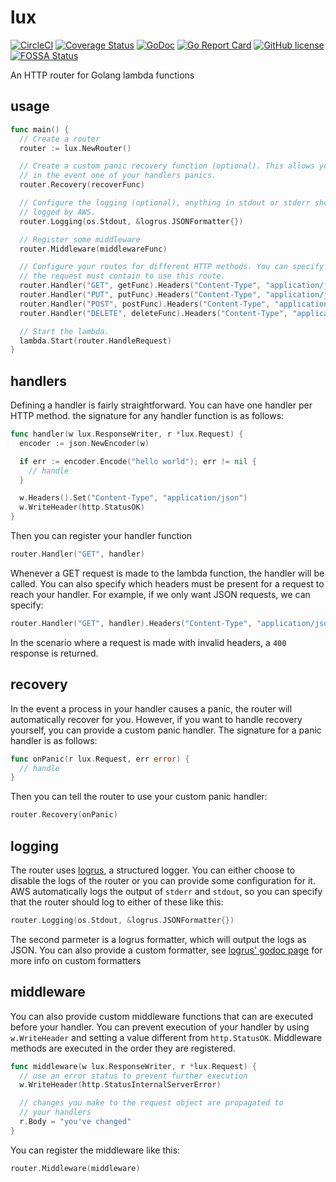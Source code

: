 # lux

[![CircleCI](https://img.shields.io/circleci/project/github/davidsbond/lux.svg)](https://circleci.com/gh/davidsbond/lux)
[![Coverage Status](https://coveralls.io/repos/github/davidsbond/lux/badge.svg?branch=develop)](https://coveralls.io/github/davidsbond/lux?branch=develop)
[![GoDoc](https://godoc.org/github.com/davidsbond/lux?status.svg)](http://godoc.org/github.com/davidsbond/lux)
[![Go Report Card](https://goreportcard.com/badge/github.com/davidsbond/lux)](https://goreportcard.com/report/github.com/davidsbond/lux)
[![GitHub license](https://img.shields.io/badge/license-MIT-blue.svg)](https://raw.githubusercontent.com/davidsbond/lux/release/LICENSE)
[![FOSSA Status](https://app.fossa.io/api/projects/git%2Bgithub.com%2Fdavidsbond%2Flux.svg?type=shield)](https://app.fossa.io/projects/git%2Bgithub.com%2Fdavidsbond%2Flux?ref=badge_shield)

An HTTP router for Golang lambda functions

## usage

```go
func main() {
  // Create a router
  router := lux.NewRouter()

  // Create a custom panic recovery function (optional). This allows you to do things
  // in the event one of your handlers panics.
  router.Recovery(recoverFunc)

  // Configure the logging (optional), anything in stdout or stderr should be
  // logged by AWS.
  router.Logging(os.Stdout, &logrus.JSONFormatter{})

  // Register some middleware
  router.Middleware(middlewareFunc)

  // Configure your routes for different HTTP methods. You can specify headers that
  // the request must contain to use this route.
  router.Handler("GET", getFunc).Headers("Content-Type", "application/json")
  router.Handler("PUT", putFunc).Headers("Content-Type", "application/json")
  router.Handler("POST", postFunc).Headers("Content-Type", "application/json")
  router.Handler("DELETE", deleteFunc).Headers("Content-Type", "application/json")

  // Start the lambda.
  lambda.Start(router.HandleRequest)
}
```

## handlers

Defining a handler is fairly straightforward. You can have one handler per HTTP method. the signature for any handler function is as follows:

```go
func handler(w lux.ResponseWriter, r *lux.Request) {
  encoder := json.NewEncoder(w)

  if err := encoder.Encode("hello world"); err != nil {
    // handle
  }

  w.Headers().Set("Content-Type", "application/json")
  w.WriteHeader(http.StatusOK)
}
```

Then you can register your handler function

```go
router.Handler("GET", handler)
```

Whenever a GET request is made to the lambda function, the handler will be called. You can also specify which headers must be present for a request to reach your handler. For example, if we only want JSON requests, we can specify:

```go
router.Handler("GET", handler).Headers("Content-Type", "application/json")
```

In the scenario where a request is made with invalid headers, a `400` response is returned.

## recovery

In the event a process in your handler causes a panic, the router will automatically recover for you. However, if you want to handle recovery yourself, you can provide a custom panic handler. The signature for a panic handler is as follows:

```go
func onPanic(r lux.Request, err error) {
  // handle
}
```

Then you can tell the router to use your custom panic handler:

```go
router.Recovery(onPanic)
```

## logging

The router uses [logrus](https://github.com/sirupsen/logrus), a structured logger. You can either choose to disable the logs of the router or you can provide some configuration for it. AWS automatically logs the output of `stderr` and `stdout`, so you can specify that the router should log to either of these like this:

```go
router.Logging(os.Stdout, &logrus.JSONFormatter{})
```

The second parmeter is a logrus formatter, which will output the logs as JSON. You can also provide a custom formatter, see [logrus' godoc page](https://godoc.org/github.com/sirupsen/logrus#Formatter) for more info on custom formatters

## middleware

You can also provide custom middleware functions that can are executed before your handler. You can prevent execution of your handler by using `w.WriteHeader` and setting a value different from `http.StatusOK`. Middleware methods are executed in the order they are registered.

```go
func middleware(w lux.ResponseWriter, r *lux.Request) {
  // use an error status to prevent further execution
  w.WriteHeader(http.StatusInternalServerError)

  // changes you make to the request object are propagated to
  // your handlers
  r.Body = "you've changed"
}
```

You can register the middleware like this:

```go
router.Middleware(middleware)
```
